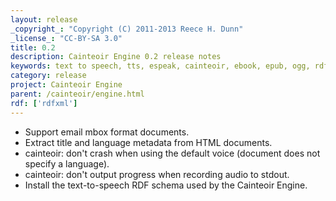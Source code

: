 ```yaml
---
layout: release
_copyright_: "Copyright (C) 2011-2013 Reece H. Dunn"
_license_: "CC-BY-SA 3.0"
title: 0.2
description: Cainteoir Engine 0.2 release notes
keywords: text to speech, tts, espeak, cainteoir, ebook, epub, ogg, rdf, metadata
category: release
project: Cainteoir Engine
parent: /cainteoir/engine.html
rdf: ['rdfxml']
---
```


*  Support email mbox format documents.
*  Extract title and language metadata from HTML documents.
*  cainteoir: don't crash when using the default voice (document does not specify a language).
*  cainteoir: don't output progress when recording audio to stdout.
*  Install the text-to-speech RDF schema used by the Cainteoir Engine.
